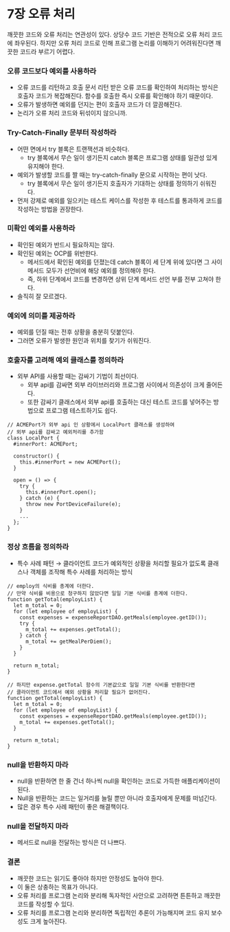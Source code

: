 # 7장 오류 처리

깨끗한 코드와 오류 처리는 연관성이 있다. 상당수 코드 기반은 전적으로 오류 처리 코드에 좌우된다. 하지만 오류 처리 코드로 인해 프로그램 논리를 이해하기 어려워진다면 깨끗한 코드라 부르기 어렵다.

### 오류 코드보다 예외를 사용하라

- 오류 코드를 리턴하고 호출 문서 리턴 받은 오류 코드를 확인하여 처리하는 방식은 호출자 코드가 복잡해진다. 함수를 호출한 즉시 오류를 확인해야 하기 때문이다.
- 오류가 발생하면 예외를 던지는 편이 호출자 코드가 더 깔끔해진다.
- 논리가 오류 처리 코드와 뒤섞이지 않으니까.

### Try-Catch-Finally 문부터 작성하라

- 어떤 면에서 try 블록은 트랜잭션과 비슷하다.
  - try 블록에서 무슨 일이 생기든지 catch 블록은 프로그램 상태를 일관성 있게 유지해야 한다.
- 예외가 발생할 코드를 짤 때는 try-catch-finally 문으로 시작하는 편이 낫다.
  - try 블록에서 무슨 일이 생기든지 호출자가 기대하는 상태를 정의하기 쉬워진다.
- 먼저 강제로 예외를 일으키는 테스트 케이스를 작성한 후 테스트를 통과하게 코드를 작성하는 방법을 권장한다.

### 미확인 예외를 사용하라

- 확인된 예외가 반드시 필요하지는 않다.
- 확인된 예외는 OCP를 위반한다.
  - 메서드에서 확인된 예외를 던졌는데 catch 블록이 세 단계 위에 있다면 그 사이 메서드 모두가 선언비에 해당 예외를 정의해야 한다.
  - 즉, 하위 단계에서 코드를 변경하면 상위 단계 메서드 선언 부를 전부 고쳐야 한다.
- 솔직히 잘 모르겠다.

### 예외에 의미를 제공하라

- 예외를 던질 때는 전후 상황을 충분히 덧붙인다.
- 그러면 오류가 발생한 원인과 위치를 찾기가 쉬워진다.

### 호출자를 고려해 예외 클래스를 정의하라

- 외부 API를 사용할 때는 감싸기 기법이 최선이다.
  - 외부 api를 감싸면 외부 라이브러리와 프로그램 사이에서 의존성이 크게 줄어든다.
  - 또한 감싸기 클래스에서 외부 api를 호출하는 대신 테스트 코드를 넣어주는 방법으로 프로그램 테스트하기도 쉽다.

```tsx
// ACMEPort가 외부 api 인 상황에서 LocalPort 클래스를 생성하여
// 외부 api를 감싸고 예외처리를 추가함
class LocalPort {
  #innerPort: ACMEPort;

  constructor() {
    this.#innerPort = new ACMEPort();
  }

  open = () => {
    try {
      this.#innerPort.open();
    } catch (e) {
      throw new PortDeviceFailure(e);
    }
    ...
  };
}
```

### 정상 흐름을 정의하라

- 특수 사례 패턴 → 클라이언트 코드가 예외적인 상황을 처리할 필요가 없도록 클래스나 객체를 조작해 특수 사례를 처리하는 방식

```tsx
// employ의 식비를 총계에 더한다.
// 만약 식비를 비용으로 청구하지 않았다면 일일 기본 식비를 총계에 더한다.
function getTotal(employList) {
  let m_total = 0;
  for (let employee of employList) {
    const expenses = expenseReportDAO.getMeals(employee.getID());
    try {
      m_total += expenses.getTotal();
    } catch {
      m_total += getMealPerDiem();
    }
  }

  return m_total;
}

// 하지만 expense.getTotal 함수의 기본값으로 일일 기본 식비를 반환한다면
// 클라이언트 코드에서 예외 상황을 처리할 필요가 없어진다.
function getTotal(employList) {
  let m_total = 0;
  for (let employee of employList) {
    const expenses = expenseReportDAO.getMeals(employee.getID());
    m_total += expenses.getTotal();
  }

  return m_total;
}
```

### null을 반환하지 마라

- null을 반환하면 한 줄 건너 하나씩 null을 확인하는 코드로 가득한 애플리케이션이 된다.
- Null을 반환하는 코드는 일거리를 늘릴 뿐만 아니라 호출자에게 문제를 떠넘긴다.
- 많은 경우 특수 사례 패턴이 좋은 해결책이다.

### null을 전달하지 마라

- 메서드로 null을 전달하는 방식은 더 나쁘다.

### 결론

- 깨끗한 코드는 읽기도 좋아야 하지만 안정성도 높아야 한다.
- 이 둘은 상충하는 목표가 아니다.
- 오류 처리를 프로그램 논리와 분리해 독자적인 사안으로 고려하면 튼튼하고 깨끗한 코드를 작성할 수 있다.
- 오류 처리를 프로그램 논리와 분리하면 독립적인 추론이 가능해지며 코드 유지 보수성도 크게 높아진다.
